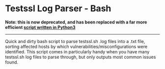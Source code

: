 # Testssl Log Parser - Bash
**Note: this is now deprecated, and has been replaced with a far more efficient [script written in Python3](https://github.com/AakashDadhich/testssl-parser-python)**

---

Quick and dirty bash script to parse testssl.sh .log files into a .txt file, sorting affected hosts by which vulnerabilities/misconfigurations were identified. This script comes in particularly handy when you have many testssl.sh log files to parse through, but only outputs most common issues found.
